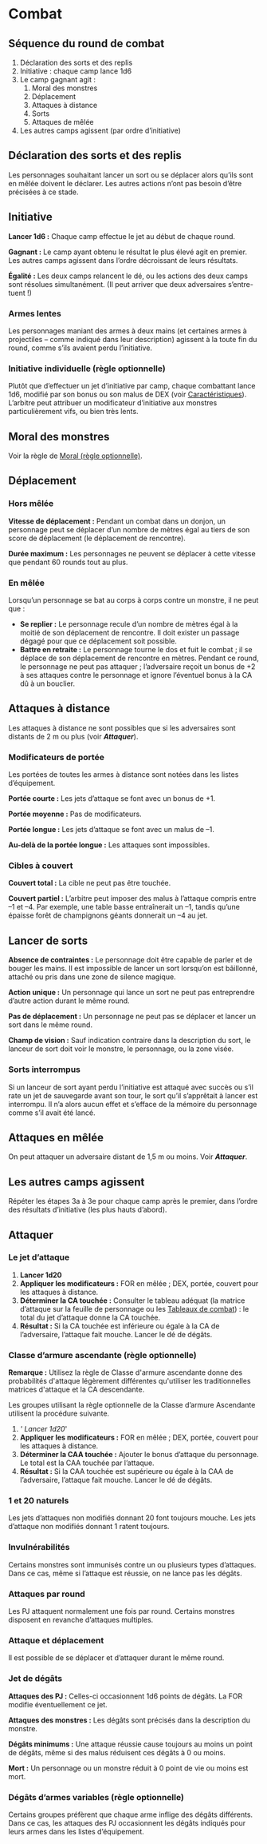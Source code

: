 # Combat


## Séquence du round de combat

1.  Déclaration des sorts et des replis
2.  Initiative : chaque camp lance 1d6
3.  Le camp gagnant agit :
    1.  Moral des monstres
    2.  Déplacement
    3.  Attaques à distance
    4.  Sorts
    5.  Attaques de mêlée
4.  Les autres camps agissent (par ordre d’initiative)

## Déclaration des sorts et des replis

Les personnages souhaitant lancer un sort ou se déplacer alors qu’ils
sont en mêlée doivent le déclarer. Les autres actions n’ont pas besoin
d’être précisées à ce stade.

## Initiative

**Lancer 1d6 :** Chaque camp effectue le jet au début de chaque round.

**Gagnant :** Le camp ayant obtenu le résultat le plus élevé agit en
premier. Les autres camps agissent dans l’ordre décroissant de leurs
résultats.

**Égalité :** Les deux camps relancent le dé, ou les actions des deux
camps sont résolues simultanément. (Il peut arriver que deux adversaires
s’entre-tuent \!)

### Armes lentes

Les personnages maniant des armes à deux mains (et certaines armes à
projectiles – comme indiqué dans leur description) agissent à la toute
fin du round, comme s’ils avaient perdu l’initiative.

### Initiative individuelle (règle optionnelle)

Plutôt que d’effectuer un jet d’initiative par camp, chaque combattant
lance 1d6, modifié par son bonus ou son malus de DEX (voir
[Caractéristiques](../Personnages/Caractéristiques.md)). L’arbitre peut
attribuer un modificateur d’initiative aux monstres particulièrement
vifs, ou bien très lents.

## Moral des monstres

Voir la règle de [Moral (règle optionnelle)](Moral_(règle_optionnelle).md).

## Déplacement

### Hors mêlée

**Vitesse de déplacement :** Pendant un combat dans un donjon, un
personnage peut se déplacer d’un nombre de mètres égal au tiers de son
score de déplacement (le déplacement de rencontre).

**Durée maximum :** Les personnages ne peuvent se déplacer à cette
vitesse que pendant 60 rounds tout au plus.

### En mêlée

Lorsqu’un personnage se bat au corps à corps contre un monstre, il ne
peut que :

  - **Se replier :** Le personnage recule d’un nombre de mètres égal à
    la moitié de son déplacement de rencontre. Il doit exister un
    passage dégagé pour que ce déplacement soit possible.
  - **Battre en retraite :** Le personnage tourne le dos et fuit le
    combat ; il se déplace de son déplacement de rencontre en mètres.
    Pendant ce round, le personnage ne peut pas attaquer ; l’adversaire
    reçoit un bonus de +2 à ses attaques contre le personnage et ignore
    l’éventuel bonus à la CA dû à un bouclier.

## Attaques à distance

Les attaques à distance ne sont possibles que si les adversaires sont
distants de 2 m ou plus (voir ***Attaquer***).

### Modificateurs de portée

Les portées de toutes les armes à distance sont notées dans les listes
d’équipement.

**Portée courte :** Les jets d’attaque se font avec un bonus de +1.

**Portée moyenne :** Pas de modificateurs.

**Portée longue :** Les jets d’attaque se font avec un malus de –1.

**Au-delà de la portée longue :** Les attaques sont impossibles.

### Cibles à couvert

**Couvert total :** La cible ne peut pas être touchée.

**Couvert partiel :** L’arbitre peut imposer des malus à l’attaque
compris entre –1 et –4. Par exemple, une table basse entraînerait un –1,
tandis qu’une épaisse forêt de champignons géants donnerait un –4 au
jet.

## Lancer de sorts

**Absence de contraintes :** Le personnage doit être capable de parler
et de bouger les mains. Il est impossible de lancer un sort lorsqu’on
est bâillonné, attaché ou pris dans une zone de silence magique.

**Action unique :** Un personnage qui lance un sort ne peut pas
entreprendre d’autre action durant le même round.

**Pas de déplacement :** Un personnage ne peut pas se déplacer et lancer
un sort dans le même round.

**Champ de vision :** Sauf indication contraire dans la description du
sort, le lanceur de sort doit voir le monstre, le personnage, ou la zone
visée.

### Sorts interrompus

Si un lanceur de sort ayant perdu l’initiative est attaqué avec succès
ou s’il rate un jet de sauvegarde avant son tour, le sort qu’il
s’apprêtait à lancer est interrompu. Il n’a alors aucun effet et
s’efface de la mémoire du personnage comme s’il avait été lancé.

## Attaques en mêlée

On peut attaquer un adversaire distant de 1,5 m ou moins. Voir
***Attaquer***.

## Les autres camps agissent

Répéter les étapes 3a à 3e pour chaque camp après le premier, dans
l’ordre des résultats d’initiative (les plus hauts d’abord).

## Attaquer

### Le jet d’attaque

1.  **Lancer 1d20**
2.  **Appliquer les modificateurs :** FOR en mêlée ; DEX, portée,
    couvert pour les attaques à distance.
3.  **Déterminer la CA touchée :** Consulter le tableau adéquat (la
    matrice d’attaque sur la feuille de personnage ou les 
    [Tableaux de combat](Tableaux_de_combat.md)) : le total du jet d’attaque
    donne la CA touchée.
4.  **Résultat :** Si la CA touchée est inférieure ou égale à la CA de
    l’adversaire, l’attaque fait mouche. Lancer le dé de dégâts.

### Classe d’armure ascendante (règle optionnelle)

**Remarque :** Utilisez la règle de Classe d'armure ascendante donne des
probabilités d'attaque légèrement différentes qu'utiliser les
traditionnelles matrices d'attaque et la CA descendante.

Les groupes utilisant la règle optionnelle de la Classe d’armure
Ascendante utilisent la procédure suivante.

1.  *' Lancer 1d20*'
2.  **Appliquer les modificateurs :** FOR en mêlée ; DEX, portée,
    couvert pour les attaques à distance.
3.  **Déterminer la CAA touchée :** Ajouter le bonus d’attaque du
    personnage. Le total est la CAA touchée par l’attaque.
4.  **Résultat :** Si la CAA touchée est supérieure ou égale à la CAA de
    l’adversaire, l’attaque fait mouche. Lancer le dé de dégâts.

### 1 et 20 naturels

Les jets d’attaques non modifiés donnant 20 font toujours mouche. Les
jets d’attaque non modifiés donnant 1 ratent toujours.

### Invulnérabilités

Certains monstres sont immunisés contre un ou plusieurs types
d’attaques. Dans ce cas, même si l’attaque est réussie, on ne lance
pas les dégâts.

### Attaques par round

Les PJ attaquent normalement une fois par round. Certains monstres
disposent en revanche d’attaques multiples.

### Attaque et déplacement

Il est possible de se déplacer et d’attaquer durant le même round.

### Jet de dégâts

**Attaques des PJ :** Celles-ci occasionnent 1d6 points de dégâts. La
FOR modifie éventuellement ce jet.

**Attaques des monstres :** Les dégâts sont précisés dans la description
du monstre.

**Dégâts minimums :** Une attaque réussie cause toujours au moins un
point de dégâts, même si des malus réduisent ces dégâts à 0 ou moins.

**Mort :** Un personnage ou un monstre réduit à 0 point de vie ou moins
est mort.

### Dégâts d’armes variables (règle optionnelle)

Certains groupes préfèrent que chaque arme inflige des dégâts
différents. Dans ce cas, les attaques des PJ occasionnent les dégâts
indiqués pour leurs armes dans les listes d’équipement.